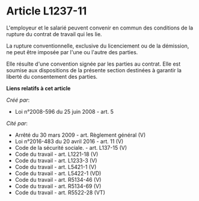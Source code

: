 # Article L1237-11

L'employeur et le salarié peuvent convenir en commun des conditions de la rupture du contrat de travail qui les lie. 

La rupture conventionnelle, exclusive du licenciement ou de la démission, ne peut être imposée par l'une ou l'autre des
parties. 

Elle résulte d'une convention signée par les parties au contrat. Elle est soumise aux dispositions de la présente section
destinées à garantir la liberté du consentement des parties.

**Liens relatifs à cet article**

_Créé par_:

  - Loi n°2008-596 du 25 juin 2008 - art. 5

_Cité par_:

  - Arrêté du 30 mars 2009 - art. Règlement général (V)
  - Loi n°2016-483 du 20 avril 2016 - art. 11 (V)
  - Code de la sécurité sociale. - art. L137-15 (V)
  - Code du travail - art. L1221-18 (V)
  - Code du travail - art. L1233-3 (V)
  - Code du travail - art. L5421-1 (V)
  - Code du travail - art. L5422-1 (VD)
  - Code du travail - art. R5134-46 (V)
  - Code du travail - art. R5134-69 (V)
  - Code du travail - art. R5522-28 (VT)
